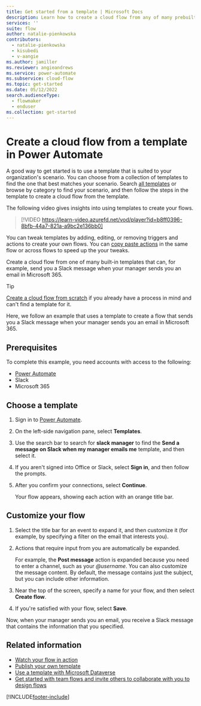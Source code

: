 ```yaml
---
title: Get started from a template | Microsoft Docs
description: Learn how to create a cloud flow from any of many prebuilt templates.
services: ''
suite: flow
author: natalie-pienkowska
contributors:
  - natalie-pienkowska
  - kisubedi
  - v-aangie
ms.author: jamiller
ms.reviewer: angieandrews
ms.service: power-automate
ms.subservice: cloud-flow
ms.topic: get-started
ms.date: 05/12/2022
search.audienceType: 
  - flowmaker
  - enduser
ms.collection: get-started
---
```


# Create a cloud flow from a template in Power Automate

A good way to get started is to use a template that is suited to your organization's scenario. You can choose from a collection of templates to find the one that best matches your scenario. Search [all templates](https://make.powerautomate.com/templates/) or browse by category to find your scenario, and then follow the steps in the template to create a cloud flow from the template.

The following video gives insights into using templates to create your flows.

>[!VIDEO https://learn-video.azurefd.net/vod/player?id=b8ff0396-8bfb-44a7-821a-a9bc2e136bb0]

You can tweak templates by adding, editing, or removing triggers and actions to create your own flows. You can [copy paste actions](/business-applications-release-notes/april19/microsoft-flow/copy-paste-actions) in the same flow or across flows to speed up the your tweaks.

Create a cloud flow from one of many built-in templates that can, for example, send you a Slack message when your manager sends you an email in Microsoft 365.

>[!TIP]
>[Create a cloud flow from scratch](get-started-logic-flow.md) if you already have a process in mind and can't find a template for it.

Here, we follow an example that uses a template to create a flow that sends you a Slack message when your manager sends you an email in Microsoft 365.

## Prerequisites

To complete this example, you need accounts with access to the following:

- [Power Automate](https://make.powerautomate.com)
- Slack
- Microsoft 365

## Choose a template

1. Sign in to [Power Automate](https://make.powerautomate.com).

1. On the left-side navigation pane, select **Templates**.

1. Use the search bar to search for **slack manager** to find the **Send a message on Slack when my manager emails me** template, and then select it.

1. If you aren't signed into Office or Slack, select **Sign in**, and then follow the prompts.

1. After you confirm your connections, select **Continue**.

    Your flow appears, showing each action with an orange title bar.

## Customize your flow

1. Select the title bar for an event to expand it, and then customize it (for example, by specifying a filter on the email that interests you).

1. Actions that require input from you are automatically be expanded.
  
    For example, the **Post message** action is expanded because you need to enter a channel, such as your *\@username*. You can also customize the message content. By default, the message contains just the subject, but you can include other information.

1. Near the top of the screen, specify a name for your flow, and then select **Create flow**.

1. If you're satisfied with your flow, select **Save**.

Now, when your manager sends you an email, you receive a Slack message that contains the information that you specified.

## Related information

- [Watch your flow in action](see-a-flow-run.md)
- [Publish your own template](publish-a-template.md)
- [Use a template with Microsoft Dataverse](common-data-model-intro.md)
- [Get started with team flows and invite others to collaborate with you to design flows](create-team-flows.md)

[!INCLUDE[footer-include](includes/footer-banner.md)]
